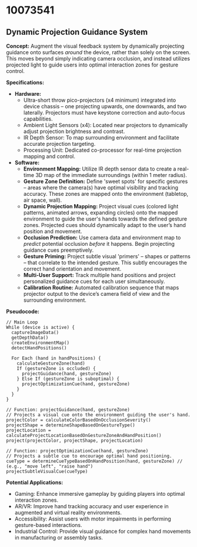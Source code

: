 # 10073541

## Dynamic Projection Guidance System

**Concept:** Augment the visual feedback system by dynamically projecting guidance onto surfaces *around* the device, rather than solely on the screen. This moves beyond simply indicating camera occlusion, and instead utilizes projected light to guide users into optimal interaction zones for gesture control.

**Specifications:**

*   **Hardware:**
    *   Ultra-short throw pico-projectors (x4 minimum) integrated into device chassis – one projecting upwards, one downwards, and two laterally.  Projectors must have keystone correction and auto-focus capabilities.
    *   Ambient Light Sensors (x4): Located near projectors to dynamically adjust projection brightness and contrast.
    *   IR Depth Sensor: To map surrounding environment and facilitate accurate projection targeting.
    *   Processing Unit: Dedicated co-processor for real-time projection mapping and control.
*   **Software:**
    *   **Environment Mapping:**  Utilize IR depth sensor data to create a real-time 3D map of the immediate surroundings (within 1 meter radius).
    *   **Gesture Zone Definition:**  Define 'sweet spots' for specific gestures – areas where the camera(s) have optimal visibility and tracking accuracy. These zones are mapped onto the environment (tabletop, air space, wall).
    *   **Dynamic Projection Mapping:** Project visual cues (colored light patterns, animated arrows, expanding circles) onto the mapped environment to guide the user's hands towards the defined gesture zones.  Projected cues should dynamically adapt to the user’s hand position and movement.
    *   **Occlusion Prediction:**  Use camera data and environment map to *predict* potential occlusion *before* it happens.  Begin projecting guidance cues preemptively.
    *   **Gesture Priming:** Project subtle visual 'primers' – shapes or patterns – that correlate to the intended gesture. This subtly encourages the correct hand orientation and movement.
    *   **Multi-User Support:**  Track multiple hand positions and project personalized guidance cues for each user simultaneously.
    *   **Calibration Routine:** Automated calibration sequence that maps projector output to the device’s camera field of view and the surrounding environment.

**Pseudocode:**

```
// Main Loop
While (device is active) {
  captureImageData()
  getDepthData()
  createEnvironmentMap()
  detectHandPositions()

  For Each (hand in handPositions) {
    calculateGestureZone(hand)
    If (gestureZone is occluded) {
      projectGuidance(hand, gestureZone)
    } Else If (gestureZone is suboptimal) {
      projectOptimizationCue(hand, gestureZone)
    }
  }
}

// Function: projectGuidance(hand, gestureZone)
// Projects a visual cue onto the environment guiding the user's hand.
projectColor = calculateColorBasedOnOcclusionSeverity()
projectShape = determineShapeBasedOnGestureType()
projectLocation = calculateProjectLocationBasedOnGestureZoneAndHandPosition()
project(projectColor, projectShape, projectLocation)

// Function: projectOptimizationCue(hand, gestureZone)
// Projects a subtle cue to encourage optimal hand positioning.
cueType = determineCueTypeBasedOnHandPosition(hand, gestureZone) // (e.g., "move left", "raise hand")
projectSubtleVisualCue(cueType)
```

**Potential Applications:**

*   Gaming: Enhance immersive gameplay by guiding players into optimal interaction zones.
*   AR/VR: Improve hand tracking accuracy and user experience in augmented and virtual reality environments.
*   Accessibility: Assist users with motor impairments in performing gesture-based interactions.
*   Industrial Control: Provide visual guidance for complex hand movements in manufacturing or assembly tasks.